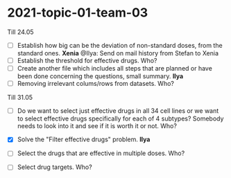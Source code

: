 # 2021-topic-01-team-03

Till 24.05
- [ ] Establish how big can be the deviation of non-standard doses, from the standard ones. **Xenia**
      @Ilya: Send on mail history from Stefan to Xenia
- [ ] Establish the threshold for effective drugs. Who?
- [ ] Create another file which includes all steps that are planned or have been done concerning the questions, small summary. **Ilya**
- [ ] Removing irrelevant colums/rows from datasets. Who?

Till 31.05
- [ ] Do we want to select just effective drugs in all 34 cell lines or we want to select effective drugs specifically for each of 4 subtypes? Somebody needs to look into it and see if it is worth it or not. Who?
- [x] Solve the "Filter effective drugs" problem. **Ilya**
- [ ] Select the drugs that are effective in multiple doses. Who?
- [ ] Select drug targets. Who?

